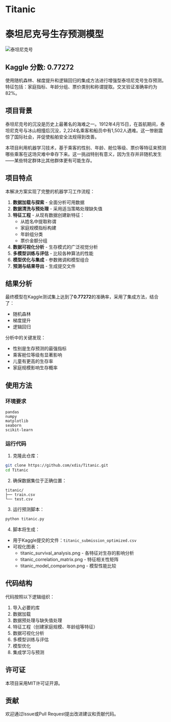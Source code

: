 # Titanic
# 泰坦尼克号生存预测模型

![泰坦尼克号](https://upload.wikimedia.org/wikipedia/commons/thumb/f/fd/RMS_Titanic_3.jpg/300px-RMS_Titanic_3.jpg)

## Kaggle 分数: 0.77272

使用随机森林、梯度提升和逻辑回归的集成方法进行增强型泰坦尼克号生存预测。特征包括：家庭指标、年龄分组、票价类别和称谓提取。交叉验证准确率约为82%。

## 项目背景

泰坦尼克号的沉没是历史上最著名的海难之一。1912年4月15日，在首航期间，泰坦尼克号与冰山相撞后沉没，2,224名乘客和船员中有1,502人遇难。这一惨剧震惊了国际社会，并促使船舶安全法规得到改善。

本项目利用机器学习技术，基于乘客的性别、年龄、舱位等级、票价等特征来预测哪些乘客在这场灾难中幸存下来。这一挑战特别有意义，因为生存并非随机发生——某些特定群体比其他群体更有可能生存。

## 项目特点

本解决方案实现了完整的机器学习工作流程：

1. **数据加载与探索** - 全面分析可用数据
2. **数据清洗与预处理** - 采用适当策略处理缺失值
3. **特征工程** - 从现有数据创建新特征：
   - 从姓名中提取称谓
   - 家庭规模指标构建
   - 年龄组分类
   - 票价金额分组
4. **数据可视化分析** - 生存模式的广泛视觉分析
5. **多模型训练与评估** - 比较各种算法的性能
6. **模型优化与集成** - 参数微调和模型组合
7. **预测与结果导出** - 生成提交文件

## 结果分析

最终模型在Kaggle测试集上达到了**0.77272**的准确率，采用了集成方法，结合了：
- 随机森林
- 梯度提升
- 逻辑回归

分析中的关键发现：
- 性别是生存预测的最强指标
- 乘客舱位等级有显著影响
- 儿童有更高的生存率
- 家庭规模影响生存概率

## 使用方法

### 环境要求

```
pandas
numpy
matplotlib
seaborn
scikit-learn
```

### 运行代码

1. 克隆此仓库：
```bash
git clone https://github.com/xdis/Titanic.git
cd Titanic
```

2. 确保数据集位于正确位置：
```
titanic/
├── train.csv
└── test.csv
```

3. 运行预测脚本：
```bash
python titanic.py
```

4. 脚本将生成：
- 用于Kaggle提交的文件：`titanic_submission_optimized.csv`
- 可视化图表：
  - titanic_survival_analysis.png - 各特征对生存的影响分析
  - titanic_correlation_matrix.png - 特征相关性矩阵
  - titanic_model_comparison.png - 模型性能比较

## 代码结构

代码按照以下逻辑组织：
1. 导入必要的库
2. 数据加载
3. 数据预处理与缺失值处理
4. 特征工程（创建家庭规模、年龄组等特征）
5. 数据可视化分析
6. 多模型训练与评估
7. 模型优化
8. 集成学习与预测

## 许可证

本项目采用MIT许可证开源。

## 贡献

欢迎通过Issue或Pull Request提出改进建议和贡献代码。